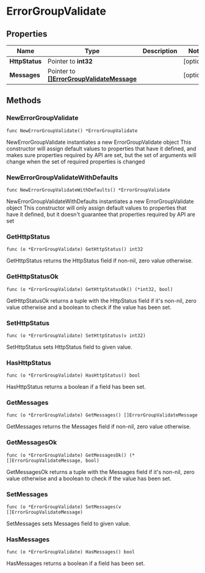 # ErrorGroupValidate

## Properties

|Name | Type | Description | Notes|
|------------ | ------------- | ------------- | -------------|
|**HttpStatus** | Pointer to **int32** |  | [optional] |
|**Messages** | Pointer to [**[]ErrorGroupValidateMessage**](ErrorGroupValidateMessage.md) |  | [optional] |

## Methods

### NewErrorGroupValidate

`func NewErrorGroupValidate() *ErrorGroupValidate`

NewErrorGroupValidate instantiates a new ErrorGroupValidate object
This constructor will assign default values to properties that have it defined,
and makes sure properties required by API are set, but the set of arguments
will change when the set of required properties is changed

### NewErrorGroupValidateWithDefaults

`func NewErrorGroupValidateWithDefaults() *ErrorGroupValidate`

NewErrorGroupValidateWithDefaults instantiates a new ErrorGroupValidate object
This constructor will only assign default values to properties that have it defined,
but it doesn't guarantee that properties required by API are set

### GetHttpStatus

`func (o *ErrorGroupValidate) GetHttpStatus() int32`

GetHttpStatus returns the HttpStatus field if non-nil, zero value otherwise.

### GetHttpStatusOk

`func (o *ErrorGroupValidate) GetHttpStatusOk() (*int32, bool)`

GetHttpStatusOk returns a tuple with the HttpStatus field if it's non-nil, zero value otherwise
and a boolean to check if the value has been set.

### SetHttpStatus

`func (o *ErrorGroupValidate) SetHttpStatus(v int32)`

SetHttpStatus sets HttpStatus field to given value.

### HasHttpStatus

`func (o *ErrorGroupValidate) HasHttpStatus() bool`

HasHttpStatus returns a boolean if a field has been set.

### GetMessages

`func (o *ErrorGroupValidate) GetMessages() []ErrorGroupValidateMessage`

GetMessages returns the Messages field if non-nil, zero value otherwise.

### GetMessagesOk

`func (o *ErrorGroupValidate) GetMessagesOk() (*[]ErrorGroupValidateMessage, bool)`

GetMessagesOk returns a tuple with the Messages field if it's non-nil, zero value otherwise
and a boolean to check if the value has been set.

### SetMessages

`func (o *ErrorGroupValidate) SetMessages(v []ErrorGroupValidateMessage)`

SetMessages sets Messages field to given value.

### HasMessages

`func (o *ErrorGroupValidate) HasMessages() bool`

HasMessages returns a boolean if a field has been set.



